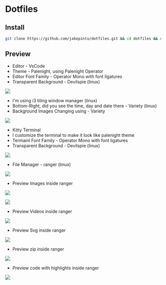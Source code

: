 # Dotfiles

## Install

```bash
git clone https://github.com/jakepintu/dotfiles.git && cd dotfiles && chmod +x regolith.sh && ./regolith.sh
```

## Preview

- Editor - VsCode
- Theme - Palenight, using Palenight Operator
- Editor Font Family - Operator Mono with font ligatures
- Transparent Background - Devilspie (linux)

![](https://lh3.googleusercontent.com/-41GubJ28nQM/XfOpzP0vqhI/AAAAAAAABF0/6hSyyiuqDQQ7PWPJB5xFfwDmwtUDYfRkQCK8BGAsYHg/s0/Screenshot%2Bfrom%2B2019-12-13%2B20-34-50.png)

- I'm using i3 tiling window manager (linux)
- Bottom-Right, did you see the time, day and date there - Variety (linux)
- Background Images Changing using - Variety

![](https://lh3.googleusercontent.com/-1jVvjdDqTJ8/XfOrrgvW6ZI/AAAAAAAABGc/7S-Bt7HFgPYKeF-39y9we76V9rdbotYFgCK8BGAsYHg/s0/Screenshot%2Bfrom%2B2019-12-13%2B20-47-23.png)

- Kitty Terminal
- I customize the terminal to make it look like palenight theme
- Termainl Font Family - Operator Mono with font ligatures
- Transparent Background - Devilspie (linux)

![](https://lh3.googleusercontent.com/-_O6qhKbSvBI/XfOzXkipepI/AAAAAAAABHQ/ivME9tRS7aIYOZsJ3JLLp3ihKGblYcsAACK8BGAsYHg/s0/Screenshot%2Bfrom%2B2019-12-13%2B21-20-00.png)

- File Manager - ranger (linux)

![](https://lh3.googleusercontent.com/-ZAOtRn3Kgd0/XfOz6wHVTVI/AAAAAAAABHk/8PfRNpluvwcgc7XEFzB1HiPJPbhfvapowCK8BGAsYHg/s0/Screenshot%2Bfrom%2B2019-12-13%2B21-22-39.png)

- Preview Images inside ranger

![](https://lh3.googleusercontent.com/-uB0idAiC0KM/XfZGGaA40xI/AAAAAAAABLc/2TuaBNabi8IFmLbVe-kMOomTHf7-Q_4kQCK8BGAsYHg/s0/Screenshot%2Bfrom%2B2019-12-15%2B16-56-10.png)

![](https://lh3.googleusercontent.com/-EfXK-WAqS60/XfZGKpHNmgI/AAAAAAAABLo/aa0GEzpIBDQAQw1-s3-fhasTIrx2xaWPQCK8BGAsYHg/s0/Screenshot%2Bfrom%2B2019-12-15%2B16-59-28.png)

- Preview Videos inside ranger

![](https://lh3.googleusercontent.com/-yCbt4CRjI_o/XfZHCFY_EkI/AAAAAAAABMI/HzLL6LaW7JkIZ1m5Bfc1Y5lAomrtlyT0QCK8BGAsYHg/s0/Screenshot%2Bfrom%2B2019-12-15%2B17-04-02.png)

- Preview Svg inside ranger

![](https://lh3.googleusercontent.com/-82cDJ3UZ3Ic/XfZHnICj45I/AAAAAAAABNA/OmILiwXB-b0rXtygcGREX-m5w2jaOnXnwCK8BGAsYHg/s0/Screenshot%2Bfrom%2B2019-12-15%2B17-20-31.png)

- Preview zip inside ranger

![](https://lh3.googleusercontent.com/-dtiFlOVeLvc/XfZHt18sSUI/AAAAAAAABNM/sXmBxaDXWdkGLujNnQ6_tD2cMxEdwKNoACK8BGAsYHg/s0/Screenshot%2Bfrom%2B2019-12-15%2B17-17-49.png)

- Preview code with highlights inside ranger

![](https://lh3.googleusercontent.com/-2AjyK-9uK4I/XfZH26EPSfI/AAAAAAAABNc/cnT-XbbSgTYY4VccA-zfIPrcR6k8yFLGQCK8BGAsYHg/s0/Screenshot%2Bfrom%2B2019-12-15%2B17-05-19.png)

